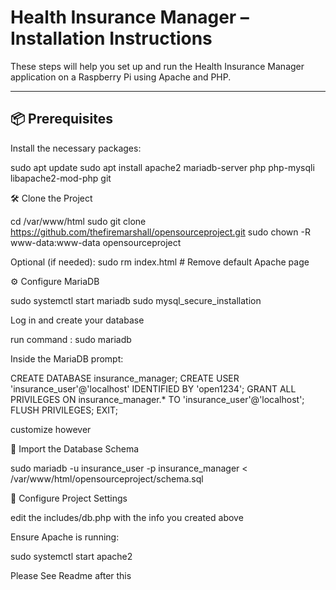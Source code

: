 # Health Insurance Manager – Installation Instructions

These steps will help you set up and run the Health Insurance Manager application on a Raspberry Pi using Apache and PHP.

---

## 📦 Prerequisites

Install the necessary packages:


sudo apt update
sudo apt install apache2 mariadb-server php php-mysqli libapache2-mod-php git

🛠️ Clone the Project

cd /var/www/html
sudo git clone https://github.com/thefiremarshall/opensourceproject.git
sudo chown -R www-data:www-data opensourceproject

Optional (if needed):
sudo rm index.html  # Remove default Apache page

⚙️ Configure MariaDB

sudo systemctl start mariadb
sudo mysql_secure_installation

Log in and create your database

run command : sudo mariadb

Inside the MariaDB prompt:

CREATE DATABASE insurance_manager;
CREATE USER 'insurance_user'@'localhost' IDENTIFIED BY 'open1234';
GRANT ALL PRIVILEGES ON insurance_manager.* TO 'insurance_user'@'localhost';
FLUSH PRIVILEGES;
EXIT;

customize however


🧩 Import the Database Schema

sudo mariadb -u insurance_user -p insurance_manager
< /var/www/html/opensourceproject/schema.sql

🔧 Configure Project Settings

edit the includes/db.php with the info you created above

Ensure Apache is running:

sudo systemctl start apache2

Please See Readme after this 